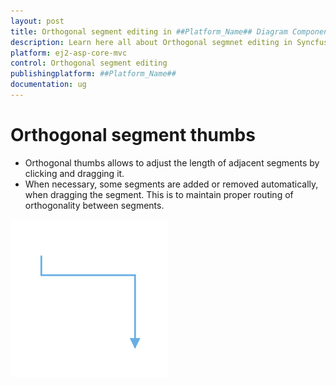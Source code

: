 ```yaml
---
layout: post
title: Orthogonal segment editing in ##Platform_Name## Diagram Component
description: Learn here all about Orthogonal segmnet editing in Syncfusion ##Platform_Name## Diagram component of Syncfusion Essential JS 2 and more.
platform: ej2-asp-core-mvc
control: Orthogonal segment editing
publishingplatform: ##Platform_Name##
documentation: ug
---
```


# Orthogonal segment thumbs

* Orthogonal thumbs allows to adjust the length of adjacent segments by clicking and dragging it.
* When necessary, some segments are added or removed automatically, when dragging the segment. This is to maintain proper routing of orthogonality between segments.

![orthogonal Segment Edit](../../images/orthogonal-segment-edit.gif)
